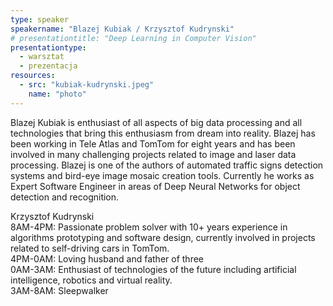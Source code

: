 ```yaml
---
type: speaker
speakername: "Blazej Kubiak / Krzysztof Kudrynski"
# presentationtitle: "Deep Learning in Computer Vision"
presentationtype: 
  - warsztat
  - prezentacja
resources:
  - src: "kubiak-kudrynski.jpeg"
    name: "photo"
---
```

Blazej Kubiak is enthusiast of all aspects of big data processing and all technologies that bring this enthusiasm from dream into reality. Blazej has been working in Tele Atlas and TomTom for eight years and has been involved in many challenging projects related to image and laser data processing. Blazej is one of the authors of automated traffic signs detection systems and bird-eye image mosaic creation tools. Currently he works as Expert Software Engineer in areas of Deep Neural Networks for object detection and recognition.

Krzysztof Kudrynski \
8AM-4PM: Passionate problem solver with 10+ years experience in algorithms prototyping and software design, currently involved in projects related to self-driving cars in TomTom. \
4PM-0AM: Loving husband and father of three \
0AM-3AM: Enthusiast of technologies of the future including artificial intelligence, robotics and virtual reality. \
3AM-8AM: Sleepwalker
